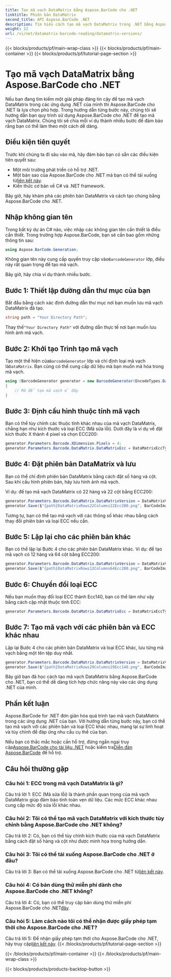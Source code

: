 ```yaml
---
title: Tạo mã vạch DataMatrix bằng Aspose.BarCode cho .NET
linktitle: Phiên bản DataMatrix
second_title: API Aspose.BarCode .NET
description: Tìm hiểu cách tạo mã vạch DataMatrix trong .NET bằng Aspose.BarCode cho .NET. Thứ nguyên tùy chỉnh, hỗ trợ ECC, v.v.
weight: 12
url: /vi/net/datamatrix-barcode-reading/datamatrix-versions/
---
```


{{< blocks/products/pf/main-wrap-class >}}
{{< blocks/products/pf/main-container >}}
{{< blocks/products/pf/tutorial-page-section >}}

# Tạo mã vạch DataMatrix bằng Aspose.BarCode cho .NET

Nếu bạn đang tìm kiếm một giải pháp đáng tin cậy để tạo mã vạch DataMatrix trong các ứng dụng .NET của mình thì Aspose.BarCode cho .NET là lựa chọn phù hợp. Trong hướng dẫn từng bước này, chúng tôi sẽ hướng dẫn bạn quy trình sử dụng Aspose.BarCode cho .NET để tạo mã vạch DataMatrix. Chúng tôi sẽ chia mỗi ví dụ thành nhiều bước để đảm bảo rằng bạn có thể làm theo một cách dễ dàng.

## Điều kiện tiên quyết

Trước khi chúng ta đi sâu vào mã, hãy đảm bảo bạn có sẵn các điều kiện tiên quyết sau:
- Một môi trường phát triển có hỗ trợ .NET.
-  Một bản sao của Aspose.BarCode cho .NET mà bạn có thể tải xuống từ[liên kết này](https://releases.aspose.com/barcode/net/).
- Kiến thức cơ bản về C# và .NET framework.

Bây giờ, hãy khám phá các phiên bản DataMatrix và cách tạo chúng bằng Aspose.BarCode cho .NET.

## Nhập không gian tên

Trong bất kỳ dự án C# nào, việc nhập các không gian tên cần thiết là điều cần thiết. Trong trường hợp Aspose.BarCode, bạn sẽ cần bao gồm những thông tin sau:

```csharp
using Aspose.BarCode.Generation;
```

 Không gian tên này cung cấp quyền truy cập vào`BarcodeGenerator` lớp, điều này rất quan trọng để tạo mã vạch.

Bây giờ, hãy chia ví dụ thành nhiều bước.

## Bước 1: Thiết lập đường dẫn thư mục của bạn

Bắt đầu bằng cách xác định đường dẫn thư mục nơi bạn muốn lưu mã vạch DataMatrix đã tạo.

```csharp
string path = "Your Directory Path";
```

 Thay thế`"Your Directory Path"` với đường dẫn thực tế nơi bạn muốn lưu hình ảnh mã vạch.

## Bước 2: Khởi tạo Trình tạo mã vạch

 Tạo một thể hiện của`BarcodeGenerator` lớp và chỉ định loại mã vạch là`DataMatrix`. Bạn cũng có thể cung cấp dữ liệu mà bạn muốn mã hóa trong mã vạch.

```csharp
using (BarcodeGenerator generator = new BarcodeGenerator(EncodeTypes.DataMatrix, "Åspóse.Barcóde©"))
{
    // Mã để tạo mã vạch ở đây
}
```

## Bước 3: Định cấu hình thuộc tính mã vạch

Bạn có thể tùy chỉnh các thuộc tính khác nhau của mã vạch DataMatrix, chẳng hạn như kích thước và loại ECC (Mã sửa lỗi). Dưới đây là ví dụ về đặt kích thước X thành 4 pixel và chọn ECC200:

```csharp
generator.Parameters.Barcode.XDimension.Pixels = 4;
generator.Parameters.Barcode.DataMatrix.DataMatrixEcc = DataMatrixEccType.Ecc200;
```

## Bước 4: Đặt phiên bản DataMatrix và lưu

Bạn có thể chỉ định phiên bản DataMatrix bằng cách đặt số hàng và cột. Sau khi cấu hình phiên bản, hãy lưu hình ảnh mã vạch.

Ví dụ: để tạo mã vạch DataMatrix có 22 hàng và 22 cột bằng ECC200:

```csharp
generator.Parameters.Barcode.DataMatrix.DataMatrixVersion = DataMatrixVersion.ECC200_22x22;
generator.Save($"{path}DataMatrixRows22Columns22Ecc200.png", BarCodeImageFormat.Png);
```

Tương tự, bạn có thể tạo mã vạch với các thông số khác nhau bằng cách thay đổi phiên bản và loại ECC nếu cần.

## Bước 5: Lặp lại cho các phiên bản khác

Bạn có thể lặp lại Bước 4 cho các phiên bản DataMatrix khác. Ví dụ: để tạo mã vạch có 12 hàng và 64 cột bằng ECC200:

```csharp
generator.Parameters.Barcode.DataMatrix.DataMatrixVersion = DataMatrixVersion.DMRE_12x64;
generator.Save($"{path}DataMatrixRows12Columns64Ecc200.png", BarCodeImageFormat.Png);
```

## Bước 6: Chuyển đổi loại ECC

Nếu bạn muốn thay đổi loại ECC thành Ecc140, bạn có thể làm như vậy bằng cách cập nhật thuộc tính ECC:

```csharp
generator.Parameters.Barcode.DataMatrix.DataMatrixEcc = DataMatrixEccType.Ecc140;
```

## Bước 7: Tạo mã vạch với các phiên bản và ECC khác nhau

Lặp lại Bước 4 cho các phiên bản DataMatrix và loại ECC khác, lưu từng mã vạch bằng một tên tệp duy nhất.

```csharp
generator.Parameters.Barcode.DataMatrix.DataMatrixVersion = DataMatrixVersion.ECC000_140_29x29;
generator.Save($"{path}DataMatrixRows29Columns29Ecc140.png", BarCodeImageFormat.Png);
```

Bây giờ bạn đã học cách tạo mã vạch DataMatrix bằng Aspose.BarCode cho .NET, bạn có thể dễ dàng tích hợp chức năng này vào các ứng dụng .NET của mình.

## Phần kết luận

Aspose.BarCode for .NET đơn giản hóa quá trình tạo mã vạch DataMatrix trong các ứng dụng .NET của bạn. Với hướng dẫn từng bước này, bạn có thể tạo mã vạch với các phiên bản và loại ECC khác nhau, mang lại sự linh hoạt và tùy chỉnh để đáp ứng nhu cầu cụ thể của bạn.

 Nếu bạn có thắc mắc hoặc cần hỗ trợ, đừng ngần ngại truy cập[Aspose.BarCode cho tài liệu .NET](https://reference.aspose.com/barcode/net/) hoặc kiểm tra[Diễn đàn Aspose.BarCode](https://forum.aspose.com/c/barcode/13) để hỗ trợ.

## Câu hỏi thường gặp

### Câu hỏi 1: ECC trong mã vạch DataMatrix là gì?

Câu trả lời 1: ECC (Mã sửa lỗi) là thành phần quan trọng của mã vạch DataMatrix giúp đảm bảo tính toàn vẹn dữ liệu. Các mức ECC khác nhau cung cấp mức độ sửa lỗi khác nhau.

### Câu hỏi 2: Tôi có thể tạo mã vạch DataMatrix với kích thước tùy chỉnh bằng Aspose.BarCode cho .NET không?

Câu trả lời 2: Có, bạn có thể tùy chỉnh kích thước của mã vạch DataMatrix bằng cách đặt số hàng và cột như được minh họa trong hướng dẫn.

### Câu hỏi 3: Tôi có thể tải xuống Aspose.BarCode cho .NET ở đâu?

 Câu trả lời 3: Bạn có thể tải xuống Aspose.BarCode cho .NET từ[liên kết này](https://releases.aspose.com/barcode/net/).

### Câu hỏi 4: Có bản dùng thử miễn phí dành cho Aspose.BarCode cho .NET không?

 Câu trả lời 4: Có, bạn có thể truy cập bản dùng thử miễn phí Aspose.BarCode cho .NET[đây](https://releases.aspose.com/).

### Câu hỏi 5: Làm cách nào tôi có thể nhận được giấy phép tạm thời cho Aspose.BarCode cho .NET?

 Câu trả lời 5: Để nhận giấy phép tạm thời cho Aspose.BarCode cho .NET, hãy truy cập[liên kết này](https://purchase.aspose.com/temporary-license/).
{{< /blocks/products/pf/tutorial-page-section >}}

{{< /blocks/products/pf/main-container >}}
{{< /blocks/products/pf/main-wrap-class >}}

{{< blocks/products/products-backtop-button >}}
